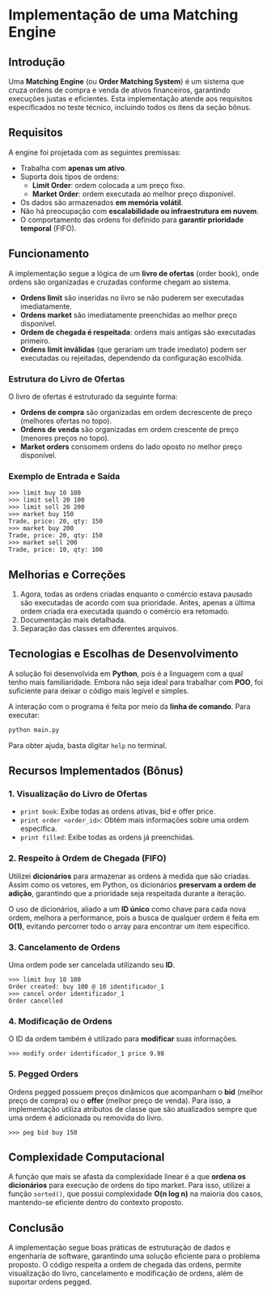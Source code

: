# Implementação de uma Matching Engine

## Introdução

Uma **Matching Engine** (ou **Order Matching System**) é um sistema que cruza ordens de compra e venda de ativos financeiros, garantindo execuções justas e eficientes. Esta implementação atende aos requisitos especificados no teste técnico, incluindo todos os itens da seção bônus.

## Requisitos

A engine foi projetada com as seguintes premissas:

- Trabalha com **apenas um ativo**.
- Suporta dois tipos de ordens:
  - **Limit Order**: ordem colocada a um preço fixo.
  - **Market Order**: ordem executada ao melhor preço disponível.
- Os dados são armazenados **em memória volátil**.
- Não há preocupação com **escalabilidade ou infraestrutura em nuvem**.
- O comportamento das ordens foi definido para **garantir prioridade temporal** (FIFO).

## Funcionamento

A implementação segue a lógica de um **livro de ofertas** (order book), onde ordens são organizadas e cruzadas conforme chegam ao sistema.

- **Ordens limit** são inseridas no livro se não puderem ser executadas imediatamente.
- **Ordens market** são imediatamente preenchidas ao melhor preço disponível.
- **Ordem de chegada é respeitada**: ordens mais antigas são executadas primeiro.
- **Ordens limit inválidas** (que gerariam um trade imediato) podem ser executadas ou rejeitadas, dependendo da configuração escolhida.

### Estrutura do Livro de Ofertas

O livro de ofertas é estruturado da seguinte forma:

- **Ordens de compra** são organizadas em ordem decrescente de preço (melhores ofertas no topo).
- **Ordens de venda** são organizadas em ordem crescente de preço (menores preços no topo).
- **Market orders** consomem ordens do lado oposto no melhor preço disponível.

### Exemplo de Entrada e Saída

```plaintext
>>> limit buy 10 100
>>> limit sell 20 100
>>> limit sell 20 200
>>> market buy 150
Trade, price: 20, qty: 150
>>> market buy 200
Trade, price: 20, qty: 150
>>> market sell 200
Trade, price: 10, qty: 100
```

## Melhorias e Correções

1. Agora, todas as ordens criadas enquanto o comércio estava pausado são executadas de acordo com sua prioridade. Antes, apenas a última ordem criada era executada quando o comércio era retomado.
2. Documentação mais detalhada.
3. Separação das classes em diferentes arquivos.

## Tecnologias e Escolhas de Desenvolvimento

A solução foi desenvolvida em **Python**, pois é a linguagem com a qual tenho mais familiaridade. Embora não seja ideal para trabalhar com **POO**, foi suficiente para deixar o código mais legível e simples.

A interação com o programa é feita por meio da **linha de comando**. Para executar:

```sh
python main.py
```

Para obter ajuda, basta digitar `help` no terminal.

## Recursos Implementados (Bônus)

### 1. Visualização do Livro de Ofertas

- `print book`: Exibe todas as ordens ativas, bid e offer price.
- `print order <order_id>`: Obtém mais informações sobre uma ordem específica.
- `print filled`: Exibe todas as ordens já preenchidas.

### 2. Respeito à Ordem de Chegada (FIFO)

Utilizei **dicionários** para armazenar as ordens à medida que são criadas. Assim como os vetores, em Python, os dicionários **preservam a ordem de adição**, garantindo que a prioridade seja respeitada durante a iteração.

O uso de dicionários, aliado a um **ID único** como chave para cada nova ordem, melhora a performance, pois a busca de qualquer ordem é feita em **O(1)**, evitando percorrer todo o array para encontrar um item específico.

### 3. Cancelamento de Ordens

Uma ordem pode ser cancelada utilizando seu **ID**.

```plaintext
>>> limit buy 10 100
Order created: buy 100 @ 10 identificador_1
>>> cancel order identificador_1
Order cancelled
```

### 4. Modificação de Ordens

O ID da ordem também é utilizado para **modificar** suas informações.

```plaintext
>>> modify order identificador_1 price 9.98
```

### 5. Pegged Orders

Ordens pegged possuem preços dinâmicos que acompanham o **bid** (melhor preço de compra) ou o **offer** (melhor preço de venda). Para isso, a implementação utiliza atributos de classe que são atualizados sempre que uma ordem é adicionada ou removida do livro.

```plaintext
>>> peg bid buy 150
```

## Complexidade Computacional

A função que mais se afasta da complexidade linear é a que **ordena os dicionários** para execução de ordens do tipo market. Para isso, utilizei a função `sorted()`, que possui complexidade **O(n log n)** na maioria dos casos, mantendo-se eficiente dentro do contexto proposto.

## Conclusão

A implementação segue boas práticas de estruturação de dados e engenharia de software, garantindo uma solução eficiente para o problema proposto. O código respeita a ordem de chegada das ordens, permite visualização do livro, cancelamento e modificação de ordens, além de suportar ordens pegged.
